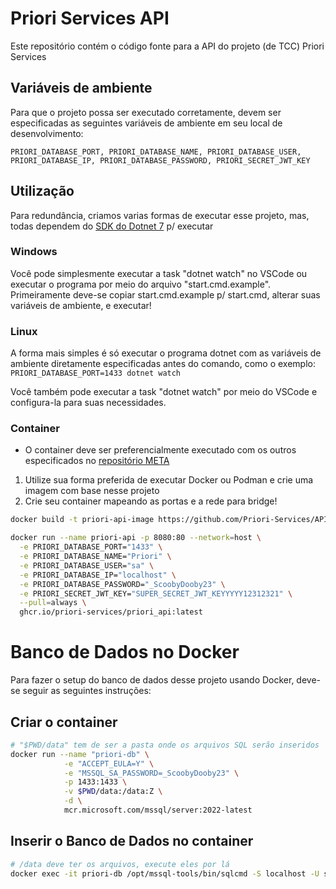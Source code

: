 # Priori Services API 

Este repositório contém o código fonte para a API do projeto (de TCC) Priori Services

## Variáveis de ambiente

Para que o projeto possa ser executado corretamente, devem ser especificadas as seguintes variáveis de ambiente em seu local de desenvolvimento:

```
PRIORI_DATABASE_PORT, PRIORI_DATABASE_NAME, PRIORI_DATABASE_USER, PRIORI_DATABASE_IP, PRIORI_DATABASE_PASSWORD, PRIORI_SECRET_JWT_KEY
```

## Utilização

Para redundância, criamos varias formas de executar esse projeto, mas, todas dependem do [SDK do Dotnet 7](https://dotnet.microsoft.com/en-us/download/dotnet/7.0) p/ executar

### Windows

Você pode simplesmente executar a task "dotnet watch" no VSCode ou executar o programa por meio do arquivo "start.cmd.example". Primeiramente deve-se copiar start.cmd.example p/ start.cmd, alterar suas variáveis de ambiente, e executar!

### Linux

A forma mais simples é só executar o programa dotnet com as variáveis de ambiente diretamente especificadas antes do comando, como o exemplo: `PRIORI_DATABASE_PORT=1433 dotnet watch`

Você também pode executar a task "dotnet watch" por meio do VSCode e configura-la para suas necessidades.

### Container

- O container deve ser preferencialmente executado com os outros especificados no [repositório META](https://github.com/Priori-Services/META)

1. Utilize sua forma preferida de executar Docker ou Podman e crie uma imagem com base nesse projeto
2. Crie seu container mapeando as portas e a rede para bridge!

```sh
docker build -t priori-api-image https://github.com/Priori-Services/API

docker run --name priori-api -p 8080:80 --network=host \
  -e PRIORI_DATABASE_PORT="1433" \
  -e PRIORI_DATABASE_NAME="Priori" \
  -e PRIORI_DATABASE_USER="sa" \
  -e PRIORI_DATABASE_IP="localhost" \
  -e PRIORI_DATABASE_PASSWORD="_ScoobyDooby23" \
  -e PRIORI_SECRET_JWT_KEY="SUPER_SECRET_JWT_KEYYYYY12312321" \
  --pull=always \
  ghcr.io/priori-services/priori_api:latest
```

# Banco de Dados no Docker

Para fazer o setup do banco de dados desse projeto usando Docker, deve-se seguir as seguintes instruções:

## Criar o container

```sh
# "$PWD/data" tem de ser a pasta onde os arquivos SQL serão inseridos
docker run --name "priori-db" \
            -e "ACCEPT_EULA=Y" \
            -e "MSSQL_SA_PASSWORD=_ScoobyDooby23" \
            -p 1433:1433 \
            -v $PWD/data:/data:Z \
            -d \
            mcr.microsoft.com/mssql/server:2022-latest
```

## Inserir o Banco de Dados no container

```sh
# /data deve ter os arquivos, execute eles por lá
docker exec -it priori-db /opt/mssql-tools/bin/sqlcmd -S localhost -U sa -P _ScoobyDooby23 -i /data/setup.sql
```
